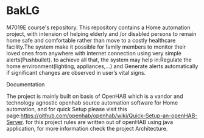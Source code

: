 # BakLG
M7019E course's repository.
This repository contains a Home automation project, with intension of helping elderly and /or disabled persons to remain
home safe and comfortable rather  than move to a costly healthcare facility.The system make it possible for family members
to monitor their loved ones from anywhere with internet connection using very simple alerts(Pushbullet). 
to achieve all that, the system may help in:Regulate  the home environment(lighting, appliances,...) and Generate alerts automatically if significant changes are observed in user’s vital signs.
 
 Documentation
 
The project is mainly built on basis of OpenHAB which is a vandor and technology agnostic openhab source automation
software for Home automation, and for quick Setup please visit this page:https://github.com/openhab/openhab/wiki/Quick-Setup-an-openHAB-Server.
for this project rules are written out of openHAB using java application, for more information check the project Architecture.




